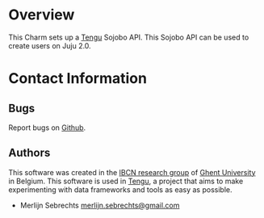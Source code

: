 # Overview

This Charm sets up a [Tengu](http://tengu.intec.ugent.be) Sojobo API. This Sojobo API can be used to create users on Juju 2.0.

# Contact Information

## Bugs

Report bugs on [Github](https://github.com/IBCNServices/tengu-charms/issues).

## Authors

This software was created in the [IBCN research group](https://www.ibcn.intec.ugent.be/) of [Ghent University](http://www.ugent.be/en) in Belgium. This software is used in [Tengu](http://tengu.intec.ugent.be), a project that aims to make experimenting with data frameworks and tools as easy as possible.

 - Merlijn Sebrechts <merlijn.sebrechts@gmail.com>
